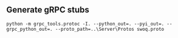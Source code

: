 ## Generate gRPC stubs

    python -m grpc_tools.protoc -I. --python_out=. --pyi_out=. --grpc_python_out=. --proto_path=..\Server\Protos swoq.proto